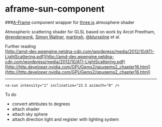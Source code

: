 # aframe-sun-component
###[A-Frame](https://github.com/aframevr) component wrapper for [three.js](https://github.com/mrdoob/three.js) atmosphere shader

Atmospheric scattering shader for GLSL based on work by Arcot Preetham, [@renderwonk](https://twitter.com/renderwonk?lang=en-gb), [Simon Wallner](https://github.com/SimonWallner), [martinsh](https://github.com/martinsh), [@blurspline](https://github.com/zz85) et al.


Further reading  
[http://amd-dev.wpengine.netdna-cdn.com/wordpress/media/2012/10/ATI-LightScattering.pdf](http://amd-dev.wpengine.netdna-cdn.com/wordpress/media/2012/10/ATI-LightScattering.pdf)  
[http://http.developer.nvidia.com/GPUGems2/gpugems2_chapter16.html](http://http.developer.nvidia.com/GPUGems2/gpugems2_chapter16.html)  

***

``` <a-sun intensity="1" inclination="23.5 azimuth="0" /> ```



To do
* convert attributes to degrees 
* attach shader 
* attach sky sphere
* attach direction light and register with lighting system




